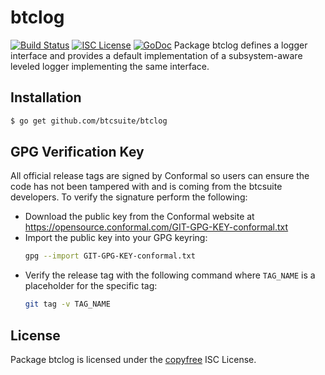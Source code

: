 btclog
======
[![Build Status](http://img.shields.io/travis/btcsuite/btclog.svg)](https://travis-ci.org/btcsuite/btclog)
[![ISC License](http://img.shields.io/badge/license-ISC-blue.svg)](http://copyfree.org)
[![GoDoc](https://img.shields.io/badge/godoc-reference-blue.svg)](http://godoc.org/github.com/btcsuite/btclog)
Package btclog defines a logger interface and provides a default implementation
of a subsystem-aware leveled logger implementing the same interface.
## Installation
```bash
$ go get github.com/btcsuite/btclog
```
## GPG Verification Key
All official release tags are signed by Conformal so users can ensure the code
has not been tampered with and is coming from the btcsuite developers.  To
verify the signature perform the following:
- Download the public key from the Conformal website at
  https://opensource.conformal.com/GIT-GPG-KEY-conformal.txt
- Import the public key into your GPG keyring:
  ```bash
  gpg --import GIT-GPG-KEY-conformal.txt
  ```
- Verify the release tag with the following command where `TAG_NAME` is a
  placeholder for the specific tag:
  ```bash
  git tag -v TAG_NAME
  ```
## License
Package btclog is licensed under the [copyfree](http://copyfree.org) ISC
License.
